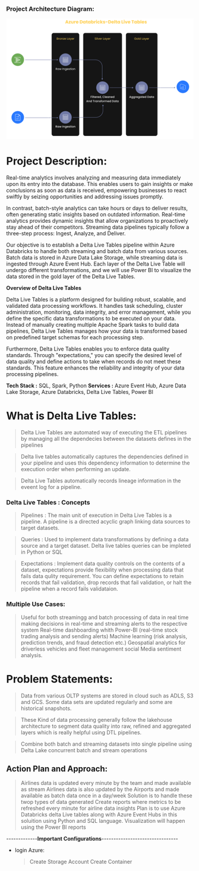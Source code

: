 ### Project Architecture Diagram:

![alt text](image.png)

# Project Description:

Real-time analytics involves analyzing and measuring data immediately upon its entry into the database. This enables users to gain insights or make conclusions as soon as data is received, empowering businesses to react swiftly by seizing opportunities and addressing issues promptly.

In contrast, batch-style analytics can take hours or days to deliver results, often generating static insights based on outdated information. Real-time analytics provides dynamic insights that allow organizations to proactively stay ahead of their competitors. Streaming data pipelines typically follow a three-step process: Ingest, Analyze, and Deliver.

Our objective is to establish a Delta Live Tables pipeline within Azure Databricks to handle both streaming and batch data from various sources. Batch data is stored in Azure Data Lake Storage, while streaming data is ingested through Azure Event Hub. Each layer of the Delta Live Table will undergo different transformations, and we will use Power BI to visualize the data stored in the gold layer of the Delta Live Tables.

**Overview of Delta Live Tables**

Delta Live Tables is a platform designed for building robust, scalable, and validated data processing workflows. It handles task scheduling, cluster administration, monitoring, data integrity, and error management, while you define the specific data transformations to be executed on your data. Instead of manually creating multiple Apache Spark tasks to build data pipelines, Delta Live Tables manages how your data is transformed based on predefined target schemas for each processing step.

Furthermore, Delta Live Tables enables you to enforce data quality standards. Through "expectations," you can specify the desired level of data quality and define actions to take when records do not meet these standards. This feature enhances the reliability and integrity of your data processing pipelines.

**Tech Stack :** SQL, Spark, Python
**Services   :** Azure Event Hub, Azure Data Lake Storage, Azure Databricks, Delta Live Tables, Power BI


# What is Delta Live Tables:

> Delta Live Tables are automated way of executing the ETL pipelines by managing all the dependecies between the datasets defines in the pipelines

> Delta live tables automatically captures the dependencies defined in your pipeline and uses this dependency information to determine the execution order when performing an update.

> Delta Live Tables automatically records lineage information in the eveent log for a pipeline.

### Delta Live Tables : Concepts

> Pipelines : The main unit of execution in Delta Live Tables is a pipeline. A pipeline is a directed acyclic graph linking data sources to target datasets.

> Queries : Used to implement data transformations by defining a data source and a target dataset. Delta live tables queries can be impleted in Python or SQL

> Expectations : Implement data quality controls on the contents of a dataset, expectations provide flexibility when processing data that fails data qulity requirement. You can define expectations to retain records that fail validation, drop records that fail validation, or halt the pipeline when a record fails validataion. 

### Multiple Use Cases:

> Useful for both streamingg and batch processing of data in real time
> making decisions in real-time and streaming alerts to the respective system
> Real-time dashboarding whith Power-BI (real-time stock trading analysis and sending alerts)
> Machine learning (risk analysis, prediction trends, and fraud detection etc.)
> Geospatial analytics for driverless vehicles and fleet management
> social Media sentiment analysis.

# Problem Statements:

> Data from various OLTP systems are stored in cloud such as ADLS, S3 and GCS. Some data sets are updated regularly and some are historical snapshots.

> These Kind of data processing generally follow the lakehouse architecture to segment data quality into raw, refined and aggregated layers which is really helpful using DTL pipelines.

> Combine both batch and streaming datasets into single pipeline using Delta Lake concurrent batch and stream operations

## Action Plan and Approach: 

> Airlines data is updated every minute by the team and made available as stream
> Airlines data is also updated by the Airports and made available as batch data once in a day/week
> Solution is to handle these twop types of data generated
> Create reports where metrics to be refreshed every minute for airline data insights
> Plan is to use Azure Databricks delta Live tables along with Azure Event Hubs in this soluition using Python and SQL language.
> Visualization will happen using the Power BI reports


-------------**Important Configurations**--------------------------------

* login Azure: 
    > Create Storage Account
    > Create Container
    